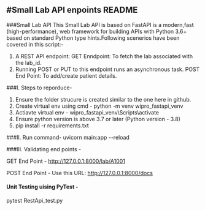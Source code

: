 #Small Lab API enpoints README
------------------------------

###Small Lab API
This Small Lab API is based on FastAPI is a modern,fast (high-performance), web framework for building APIs with Python 3.6+ based on standard Python type hints.Following scenerios have
been covered in this script:-
1. A REST API endpoint: GET Enndpoint: To fetch the lab associated with the lab_id.
2. Running POST or PUT to this endpoint runs an asynchronous task. 
   POST End Point: To add/create patient details.


###I. Steps to reporduce-
1. Ensure the folder strucure is created similar to the one here in github.
2. Create virtual env  using cmd - python -m venv wipro_fastapi_venv
3. Actiavte virtual env - wipro_fastapi_venv\Scripts\activate
4. Ensure python version is above 3.7 or later (Python version - 3.8)
5. pip install -r requirements.txt

###II. Run command-
uvicorn main:app --reload


###III. Validating end points -

GET End Point -  http://127.0.0.1:8000/lab/A1001
   
POST End Point - Use this URL: http://127.0.0.1:8000/docs

#### Unit Testing uising PyTest -

pytest RestApi_test.py
   

   
